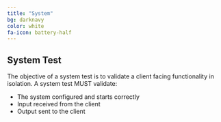 ```yaml
---
title: "System"
bg: darknavy
color: white
fa-icon: battery-half
---
```


## System Test
The objective of a system test is to validate a client facing functionality in isolation. A system test MUST validate:

* The system configured and starts correctly
* Input received from the client
* Output sent to the client
